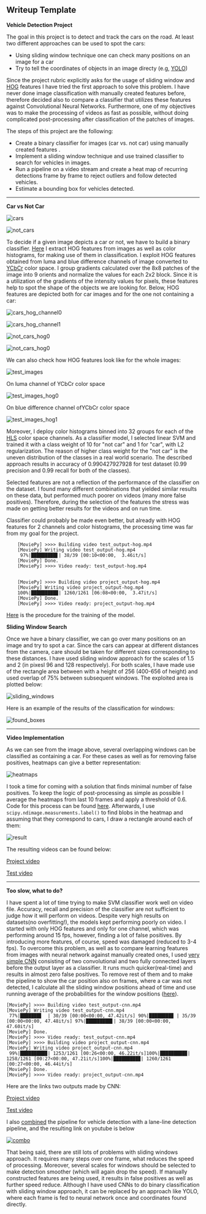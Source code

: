 **Writeup Template**
---

**Vehicle Detection Project**

The goal in this project is to detect and track the cars on the road. At least two different approaches can be used 
to spot the cars:
 * Using sliding window technique one can check many positions on an image for a car
 * Try to tell the coordinates of objects in an image directy (e.g, [YOLO](https://arxiv.org/abs/1506.02640))

Since the project rubric explicitly asks for the usage of sliding window and [HOG](https://en.wikipedia.org/wiki/Histogram_of_oriented_gradients) features 
I have tried the first approach to solve this problem. I have never done image classification with manually created features before, therefore decided also to compare a classifier that utilizes
these features against Convolutional Neural Networks. Furthermore, one of my objectives was to make the processing of videos
as fast as possible, without doing complicated post-processing after classification of the patches of images. 

The steps of this project are the following:

* Create a binary classifier for images (car vs. not car) using manually created features .
* Implement a sliding window technique and use trained classifier to search for vehicles in images.
* Run a pipeline on a video stream and create a heat map of recurring detections frame by frame to reject outliers and follow detected vehicles.
* Estimate a bounding box for vehicles detected.

[//]: # (Image References)
[cars]: ./output_images/car.png
[not_cars]: ./output_images/not_car.png
[cars_hog_channel0]: ./output_images/car:channel0.png
[cars_hog_channel1]: ./output_images/car:channel1.png
[not_cars_hog0]: ./output_images/not_car_hog:channel0.png
[not_cars_hog1]: ./output_images/not_car_hog:channel1.png
[test_images]: ./output_images/test_images.png
[test_images_hog0]: ./output_images/test_images:channel0.png
[test_images_hog1]: ./output_images/test_images:channel1.png
[sliding_windows]: /output_images/sliding_windows.png
[found_boxes]: /output_images/found_boxes.png
[heatmaps]: /output_images/heatmaps.png
[result]: /output_images/result.png

[video1]: output_videos/project_output-hog.mp4
[video2]: /output_videos/test_output-hog.mp4

---

**Car vs Not Car**

![cars]

![not_cars]

To decide if a given image depicts a car or not, we have to build a binary classifier. 
[Here](https://github.com/turangojayev/CarND-Vehicle-Detection/blob/e424f77f41c3d056683b1e77fc6a7f1978864a65/training.py#L67) I extract
HOG features from images as well as color histograms, for making use of them in classification. I exploit HOG features obtained 
from luma and blue difference channels of image converted to [YCbCr](https://en.wikipedia.org/wiki/YCbCr) color space. 
I group gradients calculated over the 8x8 patches of the image into 9 orients and normalize the values for each 2x2 block. 
Since it is a utilization of the gradients of the intensity values for pixels, these features help to spot the shape of the objects
we are looking for. Below, HOG features are depicted both for car images and for the one not containing a car:

![cars_hog_channel0]

![cars_hog_channel1]

![not_cars_hog0]

![not_cars_hog0]

We can also check how HOG features look like for the whole images:

![test_images]

On luma channel of YCbCr color space

![test_images_hog0]

On blue difference channel ofYCbCr color space

![test_images_hog1]

Moreover, I deploy color histograms binned into 32 groups for each of the [HLS](https://en.wikipedia.org/wiki/HSL_and_HSV) color space channels.
As a classifier model, I selected linear SVM and trained it with a class weight of 10 for "not car" and 1 for "car", with L2 regularization. 
The reason of higher class weight for the "not car" is the uneven distribution of the classes in a real world scenario. The described approach 
 results in accuracy of 0.990427927928 for test dataset (0.99 precision and 0.99 recall for both of the classes). 
 
 Selected features are not a reflection of the performance of the classifier on the dataset. I found many different combinations that yielded
 similar results on these data, but performed much poorer on videos (many more false positives). Therefore, during the selection of the features 
 the stress was made on getting better results for the videos and on run time.
 
 Classifier could probably be made even better, but already with HOG features for 2 channels and color histograms, the processing time was far from my goal for the project.
 
        [MoviePy] >>>> Building video test_output-hog.mp4
        [MoviePy] Writing video test_output-hog.mp4
         97%|█████████▋| 38/39 [00:10<00:00,  3.46it/s]
        [MoviePy] Done.
        [MoviePy] >>>> Video ready: test_output-hog.mp4 
 

        [MoviePy] >>>> Building video project_output-hog.mp4
        [MoviePy] Writing video project_output-hog.mp4
        100%|█████████▉| 1260/1261 [06:08<00:00,  3.47it/s]
        [MoviePy] Done.
        [MoviePy] >>>> Video ready: project_output-hog.mp4 


[Here](https://github.com/turangojayev/CarND-Vehicle-Detection/blob/e424f77f41c3d056683b1e77fc6a7f1978864a65/training.py#L94)
is the procedure for the training of the model.

**Sliding Window Search**

 Once we have a binary classifier, we can go over many positions on an image and try to spot a car. Since the cars can appear at different
 distances from the camera, care should be taken for different sizes corresponding to these distances. I have used sliding window approach for
  the scales of 1.5 and 2 (in pixesl 96 and 128 respectively). For both scales, I have made use of the rectangle area between 
  with a height of 256 (400-656 of height) and used overlap of 75% between subsequent windows. The exploited area is plotted below:
 
![sliding_windows]

Here is an example of the results of the classification for windows:

![found_boxes]

---

**Video Implementation**

As we can see from the image above, several overlapping windows can be classified as containing a car. For these cases as 
well as for removing false positives, heatmaps can give a better representation:

![heatmaps]

I took a time for coming with a solution that finds minimal number of false positives. To keep the logic of post-processing
as simple as possible I average the heatmaps from last 10 frames and apply a threshold of 0.6. Code for this process can be found
[here](https://github.com/turangojayev/CarND-Vehicle-Detection/blob/fa0c3a71dc7010e0cef42bef193adbe9d2f86e80/vehicle_detection.py#L230). Afterwards,
I use `scipy.ndimage.measurements.label()` to find blobs in the heatmap and assuming that they correspond to cars, I draw a
rectangle around each of them:

![result]


The resulting videos can be found below: 

[Project video](https://github.com/turangojayev/CarND-Vehicle-Detection/blob/master/project_output-hog.mp4)

[Test video](https://github.com/turangojayev/CarND-Vehicle-Detection/blob/master/test_output-hog.mp4)

---

**Too slow, what to do?**

I have spent a lot of time trying to make SVM classifier work well on video file. Accuracy, recall and precision of the classifier are not sufficient
to judge how it will perform on videos. Despite very high results on datasets(no overfitting!), the models kept performing poorly on video. I started with only HOG features and only for one channel, which was performing around 15 fps, however, finding a lot of false positives. By introducing more features,
of course, speed was damaged (reduced to 3-4 fps). To overcome this problem, as well as to compare learning features from images with neural network against manually
 created ones, I used [very simple CNN](https://github.com/turangojayev/CarND-Vehicle-Detection/blob/9abd7f3c3ad342aff4a47eb9008ec27ca5b0d20c/with_nn.py#L25) consisting of two convolutional and two fully connected layers before the output layer as a classifier.
 It runs much quicker(real-time) and results in almost zero false positives. To remove rest of them and to make the pipeline to
 show the car position also on frames, where a car was not detected, I calculate all the sliding window positions ahead of time and 
 use running average of the probabilities for the window positions ([here](https://github.com/turangojayev/CarND-Vehicle-Detection/blob/ec650d6e3162bd6e8fa0c1c767a060a1e899502f/vehicle_detection.py#L272)).
 
    [MoviePy] >>>> Building video test_output-cnn.mp4
    [MoviePy] Writing video test_output-cnn.mp4
     77%|███████▋  | 30/39 [00:00<00:00, 47.42it/s] 90%|████████▉ | 35/39 [00:00<00:00, 47.48it/s] 97%|█████████▋| 38/39 [00:00<00:00, 47.60it/s]
    [MoviePy] Done.
    [MoviePy] >>>> Video ready: test_output-cnn.mp4 
    [MoviePy] >>>> Building video project_output-cnn.mp4
    [MoviePy] Writing video project_output-cnn.mp4
     99%|█████████▉| 1253/1261 [00:26<00:00, 46.22it/s]100%|█████████▉| 1258/1261 [00:27<00:00, 47.21it/s]100%|█████████▉| 1260/1261 [00:27<00:00, 46.44it/s]
    [MoviePy] Done.
    [MoviePy] >>>> Video ready: project_output-cnn.mp4 

Here are the links two outputs made by CNN:

[Project video](https://github.com/turangojayev/CarND-Vehicle-Detection/blob/master/project_output-cnn.mp4)

[Test video](https://github.com/turangojayev/CarND-Vehicle-Detection/blob/master/test_output-cnn.mp4)

[combo]: ./output_images/hqdefault.jpg
I also [combined](https://github.com/turangojayev/CarND-Vehicle-Detection/blob/master/combo.py) the pipeline for vehicle detection with a lane-line detection pipeline, and the resulting link on youtube is below 

[![combo]](https://www.youtube.com/watch?v=nemEiZ-F5tM&feature=youtu.be)

That being said, there are still lots of problems with sliding windows approach. It requires many steps over one frame,
what reduces the speed of processing. Moreover, several scales for windows should be selected to make detection smoother (which will again drop the speed). If manually constructed features are being used, it results in false positives as well as further speed reduce. Although I have used CNNs to do binary classification with sliding window
 approach, it can be replaced by an approach like YOLO, where each frame is fed to neural network once and coordinates found directly. 